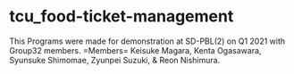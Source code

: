 # tcu_food-ticket-management
This Programs were made for demonstration at SD-PBL(2) on Q1 2021 with Group32 members.
=Members=
Keisuke Magara,
Kenta Ogasawara,
Syunsuke Shimomae,
Zyunpei Suzuki,
& Reon Nishimura.
